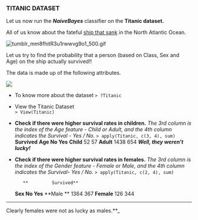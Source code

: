 ### TITANIC DATASET

Let us now run the _**NaiveBayes**_ classifier on the **Titanic dataset.**

All of us know about the fateful [ship that sank](http://www.history.com/topics/titanic) in the North Atlantic Ocean.

![](https://lh3.googleusercontent.com/ednEDRQsVBFg6-PSV1ruIzfMDwOeUa0Qgw8MvRQBNwUcwhaAFoaYn4Z-9sJX0auZlifuiMhHnDsfUd7Ic0zO5o2-46swoak8JYq0qlHyWW4QK-jet2vAcWaVoAz8gA2J-1z5A4I "tumblr_mm8fhitR3u1rwwvg9o1_500.gif")

Let us try to find the probability that a person \(based on Class, Sex and Age\) on the ship actually survived!!

The data is made up of the following attributes.

![](https://docs.google.com/drawings/d/slq46kgeIoEIJKfKT-1y32A/image?w=213&h=119&rev=22&ac=1)

* To know more about the dataset
  `> ?Titanic`

* View the Titanic Dataset  
  `> View(Titanic)`

* **Check if there were higher survival rates in children.** _The 3rd column is the index of the Age feature - Child or Adult, and the 4th column indicates the Survival - Yes / No._ 
  `> apply(Titanic, c(3, 4), sum)`               **Survived** **Age      No      Yes** **Child**    52       57 **Adult** 1438     654
  _**Well, they weren't lucky!**_



* **Check if there were higher survival rates in females.** _The 3rd column is the index of the Gender feature - Female or Male, and the 4th column indicates the Survival- Yes / No._ `> apply(Titanic, c(2, 4), sum)`
  ```
     **         Survived**
  ```

  **Sex        No       Yes**
  **Male **     1364   367
  **Female**  126     344

---

Clearly females were not as lucky as males.\*\*\_

